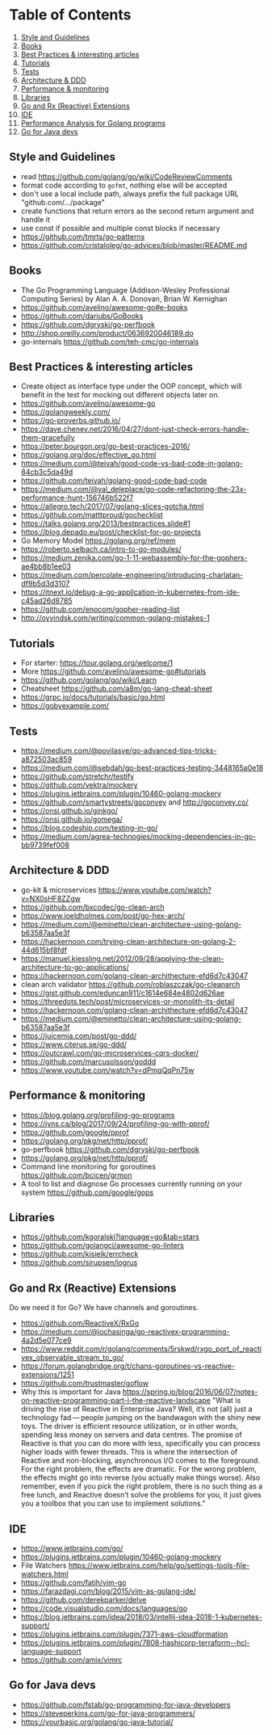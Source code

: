 # Table of Contents
1. [Style and Guidelines](#style-and-guidelines)
2. [Books](#books)
3. [Best Practices & interesting articles](#best-practices--interesting-articles)
4. [Tutorials](#tutorials)
5. [Tests](#tests)
6. [Architecture & DDD](#architecture--ddd)
7. [Performance & monitoring](#performance--monitoring)
8. [Libraries](#libraries)
8. [Go and Rx (Reactive) Extensions](#go-and-rx-reactive-extensions)
9. [IDE](#ide)
10. [Performance Analysis for Golang programs](#performance-analysis-for-golang-programs)
11. [Go for Java devs](#go-for-java-devs)

## Style and Guidelines
* read https://github.com/golang/go/wiki/CodeReviewComments
* format code according to `gofmt`, nothing else will be accepted
* don't use a local include path, always prefix the full package URL "github.com/.../package"
* create functions that return errors as the second return argument and handle it
* use const if possible and multiple const blocks if necessary
* https://github.com/tmrts/go-patterns
* https://github.com/cristaloleg/go-advices/blob/master/README.md

## Books
* The Go Programming Language (Addison-Wesley Professional Computing Series) by Alan A. A. Donovan, Brian W. Kernighan 
* https://github.com/avelino/awesome-go#e-books
* https://github.com/dariubs/GoBooks
* https://github.com/dgryski/go-perfbook
* http://shop.oreilly.com/product/0636920046189.do
* go-internals https://github.com/teh-cmc/go-internals

## Best Practices & interesting articles
* Create object as interface type under the OOP concept, which will benefit in the test for mocking out different objects later on.
* https://github.com/avelino/awesome-go
* https://golangweekly.com/
* https://go-proverbs.github.io/
* https://dave.cheney.net/2016/04/27/dont-just-check-errors-handle-them-gracefully
* https://peter.bourgon.org/go-best-practices-2016/
* https://golang.org/doc/effective_go.html
* https://medium.com/@teivah/good-code-vs-bad-code-in-golang-84cb3c5da49d
* https://github.com/teivah/golang-good-code-bad-code
* https://medium.com/@val_deleplace/go-code-refactoring-the-23x-performance-hunt-156746b522f7
* https://allegro.tech/2017/07/golang-slices-gotcha.html
* https://github.com/matttproud/gochecklist
* https://talks.golang.org/2013/bestpractices.slide#1
* https://blog.depado.eu/post/checklist-for-go-projects
* Go Memory Model https://golang.org/ref/mem
* https://roberto.selbach.ca/intro-to-go-modules/
* https://medium.zenika.com/go-1-11-webassembly-for-the-gophers-ae4bb8b1ee03
* https://medium.com/percolate-engineering/introducing-charlatan-df9b5d3d3107
* https://itnext.io/debug-a-go-application-in-kubernetes-from-ide-c45ad26d8785
* https://github.com/enocom/gopher-reading-list
* http://oyvindsk.com/writing/common-golang-mistakes-1

## Tutorials
* For starter: https://tour.golang.org/welcome/1
* More https://github.com/avelino/awesome-go#tutorials
* https://github.com/golang/go/wiki/Learn
* Cheatsheet https://github.com/a8m/go-lang-cheat-sheet
* https://grpc.io/docs/tutorials/basic/go.html
* https://gobyexample.com/

## Tests
* https://medium.com/@povilasve/go-advanced-tips-tricks-a872503ac859
* https://medium.com/@sebdah/go-best-practices-testing-3448165a0e18
* https://github.com/stretchr/testify
* https://github.com/vektra/mockery
* https://plugins.jetbrains.com/plugin/10460-golang-mockery
* https://github.com/smartystreets/goconvey and http://goconvey.co/
* https://onsi.github.io/ginkgo/ 
* https://onsi.github.io/gomega/
* https://blog.codeship.com/testing-in-go/
* https://medium.com/agrea-technogies/mocking-dependencies-in-go-bb9739fef008

## Architecture & DDD
* go-kit & microservices https://www.youtube.com/watch?v=NX0sHF8ZZgw
* https://github.com/bxcodec/go-clean-arch
* https://www.joeldholmes.com/post/go-hex-arch/
* https://medium.com/@eminetto/clean-architecture-using-golang-b63587aa5e3f
* https://hackernoon.com/trying-clean-architecture-on-golang-2-44d615bf8fdf
* https://manuel.kiessling.net/2012/09/28/applying-the-clean-architecture-to-go-applications/
* https://hackernoon.com/golang-clean-archithecture-efd6d7c43047
* clean arch validator https://github.com/roblaszczak/go-cleanarch
* https://gist.github.com/eduncan911/c1614e684e4802d626ae
* https://threedots.tech/post/microservices-or-monolith-its-detail
* https://hackernoon.com/golang-clean-archithecture-efd6d7c43047
* https://medium.com/@eminetto/clean-architecture-using-golang-b63587aa5e3f
* https://juicemia.com/post/go-ddd/
* https://www.citerus.se/go-ddd/
* https://outcrawl.com/go-microservices-cqrs-docker/
* https://github.com/marcusolsson/goddd
* https://www.youtube.com/watch?v=dPmqQqPn75w

## Performance & monitoring
* https://blog.golang.org/profiling-go-programs
* https://jvns.ca/blog/2017/09/24/profiling-go-with-pprof/
* https://github.com/google/pprof
* https://golang.org/pkg/net/http/pprof/
* go-perfbook https://github.com/dgryski/go-perfbook
* https://golang.org/pkg/net/http/pprof/
* Command line monitoring for goroutines https://github.com/bcicen/grmon
* A tool to list and diagnose Go processes currently running on your system https://github.com/google/gops

## Libraries
* https://github.com/kgoralski?language=go&tab=stars
* https://github.com/golangci/awesome-go-linters
* https://github.com/kisielk/errcheck
* https://github.com/sirupsen/logrus


## Go and Rx (Reactive) Extensions
Do we need it for Go? We have channels and goroutines.
* https://github.com/ReactiveX/RxGo
* https://medium.com/@jochasinga/go-reactivex-programming-4a2d5e077ce9
* https://www.reddit.com/r/golang/comments/5rskwd/rxgo_port_of_reactivex_observable_stream_to_go/
* https://forum.golangbridge.org/t/chans-goroutines-vs-reactive-extensions/1251
* https://github.com/trustmaster/goflow
* Why this is important for Java https://spring.io/blog/2016/06/07/notes-on-reactive-programming-part-i-the-reactive-landscape "What is driving the rise of Reactive in Enterprise Java? Well, it’s not (all) just a technology fad — people jumping on the bandwagon with the shiny new toys. The driver is efficient resource utilization, or in other words, spending less money on servers and data centres. The promise of Reactive is that you can do more with less, specifically you can process higher loads with fewer threads. This is where the intersection of Reactive and non-blocking, asynchronous I/O comes to the foreground. For the right problem, the effects are dramatic. For the wrong problem, the effects might go into reverse (you actually make things worse). Also remember, even if you pick the right problem, there is no such thing as a free lunch, and Reactive doesn’t solve the problems for you, it just gives you a toolbox that you can use to implement solutions." 

## IDE
* https://www.jetbrains.com/go/
* https://plugins.jetbrains.com/plugin/10460-golang-mockery
* File Watchers https://www.jetbrains.com/help/go/settings-tools-file-watchers.html
* https://github.com/fatih/vim-go
* https://farazdagi.com/blog/2015/vim-as-golang-ide/
* https://github.com/derekparker/delve
* https://code.visualstudio.com/docs/languages/go
* https://blog.jetbrains.com/idea/2018/03/intellij-idea-2018-1-kubernetes-support/
* https://plugins.jetbrains.com/plugin/7371-aws-cloudformation
* https://plugins.jetbrains.com/plugin/7808-hashicorp-terraform--hcl-language-support
* https://github.com/amix/vimrc

## Go for Java devs
* https://github.com/fstab/go-programming-for-java-developers
* https://steveperkins.com/go-for-java-programmers/
* https://yourbasic.org/golang/go-java-tutorial/
